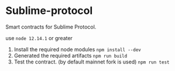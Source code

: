 # Sublime-protocol


Smart contracts for Sublime Protocol.

use `node 12.14.1` or greater
1. Install the required node modules
    `npm install --dev`
2. Generated the required artifacts `npm run build`
3. Test the contract. (by default mainnet fork is used) `npm run test`